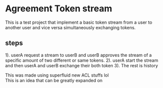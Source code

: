 # Agreement Token stream

This is a test project that implement a basic token stream from a user to another user and vice versa simultaneously exchanging tokens.

## steps

1). userA request a stream to userB and userB approves the stream of a specific amount of two different or same tokens.
2). userA start the stream and then userA and userB exchange their both token
3). The rest is history

This was made using superfluid new ACL stuffs lol          
This is an idea that can be greatly expanded on
